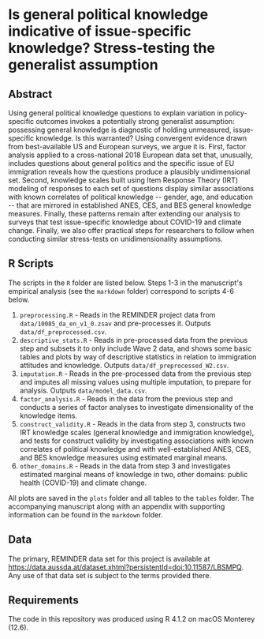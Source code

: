 # Is general political knowledge indicative of issue-specific knowledge? Stress-testing the generalist assumption

## Abstract

Using general political knowledge questions to explain variation in policy-specific outcomes invokes a potentially strong generalist assumption: possessing general knowledge is diagnostic of holding unmeasured, issue-specific knowledge. Is this warranted? Using convergent evidence drawn from best-available US and European surveys, we argue it is. First, factor analysis applied to a cross-national 2018 European data set that, unusually, includes questions about general politics and the specific issue of EU immigration reveals how the questions produce a plausibly unidimensional set. Second, knowledge scales built using Item Response Theory (IRT) modeling of responses to each set of questions display similar associations with known correlates of political knowledge -- gender, age, and education -- that are mirrored in established ANES, CES, and BES general knowledge measures. Finally, these patterns remain after extending our analysis to surveys that test issue-specific knowledge about COVID-19 and climate change. Finally, we also offer practical steps for researchers to follow when conducting similar stress-tests on unidimensionality assumptions.

## R Scripts

The scripts in the `R` folder are listed below. Steps 1-3 in the manuscript's empirical analysis (see the `markdown` folder) correspond to scripts 4-6 below.

1. `preprocessing.R` - Reads in the REMINDER project data from `data/10085_da_en_v1_0.zsav` and pre-processes it. Outputs `data/df_preprocessed.csv`. 
2. `descriptive_stats.R` - Reads in pre-processed data from the previous step and subsets it to only include Wave 2 data, and shows some basic tables and plots by way of descriptive statistics in relation to immigration attitudes and knowledge. Outputs `data/df_preprocessed_W2.csv`.
3. `imputation.R` - Reads in the pre-processed data from the previous step and imputes all missing values using multiple imputation, to prepare for analysis. Outputs `data/model_data.csv`. 
4. `factor_analysis.R` - Reads in the data from the previous step and conducts a series of factor analyses to investigate dimensionality of the knowledge items.
5. `construct_validity.R` - Reads in the data from step 3, constructs two IRT knowledge scales (general knowledge and immigration knowledge), and tests for construct validity by investigating associations with known correlates of political knowledge and with well-established ANES, CES, and BES knowledge measures using estimated marginal means.
6. `other_domains.R` - Reads in the data from step 3 and investigates estimated marginal means of knowledge in two, other domains: public health (COVID-19) and climate change.

All plots are saved in the `plots` folder and all tables to the `tables` folder. The accompanying manuscript along with an appendix with supporting information can be found in the `markdown` folder. 

## Data

The primary, REMINDER data set for this project is available at https://data.aussda.at/dataset.xhtml?persistentId=doi:10.11587/LBSMPQ. Any use of that data set is subject to the terms provided there.

## Requirements

The code in this repository was produced using R 4.1.2 on macOS Monterey (12.6).
